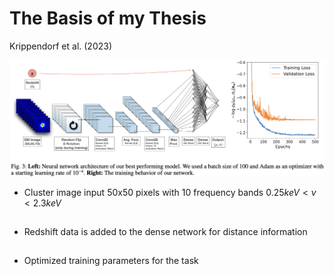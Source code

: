 # The Basis of my Thesis

Krippendorf et al. (2023)

<div class="grid grid-cols-3 justify-center justify-items-center items-start">
<div class="col-span-2 self-center">
  <img src="/images/baseline_architecture.png" class="max-h-100 shadow-xl" />
</div>
<div class="list ml-5">

* Cluster image input 50x50 pixels with 10 frequency bands $0.25keV < \nu < 2.3keV$
* Redshift data is added to the dense network for distance information
* Optimized training parameters for the task

</div>
</div>

<style>

  .list li{
    margin-bottom: 1.8rem !important;
  }
</style>